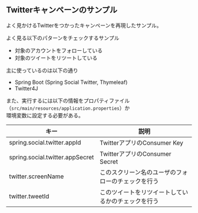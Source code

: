 ## Twitterキャンペーンのサンプル
よく見かけるTwitterをつかったキャンペーンを再現したサンプル。

よく見る以下のパターンをチェックするサンプル
* 対象のアカウントをフォローしている
* 対象のツイートをリツートしている

主に使っているのは以下の通り
* Spring Boot (Spring Social Twitter, Thymeleaf)
* Twitter4J

また、実行するには以下の情報をプロパティファイル（`src/main/resources/application.properties`）か<br>
環境変数に設定する必要がある。

キー | 説明
--- | ---
spring.social.twitter.appId | TwitterアプリのConsumer Key
spring.social.twitter.appSecret | TwitterアプリのConsumer Secret
twitter.screenName | このスクリーン名のユーザのフォローのチェックを行う
twitter.tweetId | このツイートをリツイートしているかのチェックを行う
